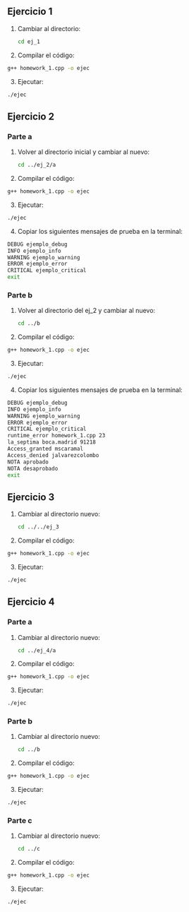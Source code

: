 ## Ejercicio 1

1. Cambiar al directorio:
    ```sh
    cd ej_1
    ```

2. Compilar el código:
```sh
g++ homework_1.cpp -o ejec
```

3. Ejecutar:
```sh
./ejec
```

## Ejercicio 2

### Parte a

1. Volver al directorio inicial y cambiar al nuevo:
    ```sh
    cd ../ej_2/a
    ```

2. Compilar el código:
```sh
g++ homework_1.cpp -o ejec
```

3. Ejecutar:
```sh
./ejec
```

4. Copiar los siguientes mensajes de prueba en la terminal:
```sh
DEBUG ejemplo_debug
INFO ejemplo_info
WARNING ejemplo_warning
ERROR ejemplo_error
CRITICAL ejemplo_critical
exit

```

### Parte b

1. Volver al directorio del ej_2 y cambiar al nuevo:
    ```sh
    cd ../b
    ```

2. Compilar el código:
```sh
g++ homework_1.cpp -o ejec
```

3. Ejecutar:
```sh
./ejec
```

4. Copiar los siguientes mensajes de prueba en la terminal:
```sh
DEBUG ejemplo_debug
INFO ejemplo_info
WARNING ejemplo_warning
ERROR ejemplo_error
CRITICAL ejemplo_critical
runtime_error homework_1.cpp 23
la_septima boca.madrid 91218
Access_granted mscaramal
Access_denied jalvarezcolombo
NOTA aprobado
NOTA desaprobado
exit

```

## Ejercicio 3

1. Cambiar al directorio nuevo:
    ```sh
    cd ../../ej_3
    ```

2. Compilar el código:
```sh
g++ homework_1.cpp -o ejec
```

3. Ejecutar:
```sh
./ejec
```

## Ejercicio 4

### Parte a

1. Cambiar al directorio nuevo:
    ```sh
    cd ../ej_4/a
    ```

2. Compilar el código:
```sh
g++ homework_1.cpp -o ejec
```

3. Ejecutar:
```sh
./ejec
```

### Parte b

1. Cambiar al directorio nuevo:
    ```sh
    cd ../b
    ```

2. Compilar el código:
```sh
g++ homework_1.cpp -o ejec
```

3. Ejecutar:
```sh
./ejec
```

### Parte c

1. Cambiar al directorio nuevo:
    ```sh
    cd ../c
    ```

2. Compilar el código:
```sh
g++ homework_1.cpp -o ejec
```

3. Ejecutar:
```sh
./ejec
```